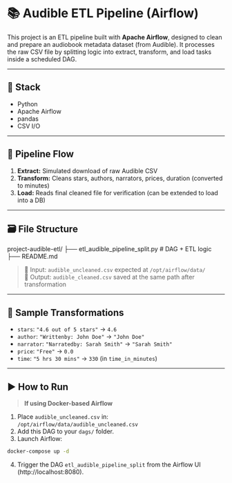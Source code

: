 # 📚 Audible ETL Pipeline (Airflow)

This project is an ETL pipeline built with **Apache Airflow**, designed to clean and prepare an audiobook metadata dataset (from Audible). It processes the raw CSV file by splitting logic into extract, transform, and load tasks inside a scheduled DAG.

---

## 🔧 Stack

- Python
- Apache Airflow
- pandas
- CSV I/O

---

## 🧭 Pipeline Flow

1. **Extract:** Simulated download of raw Audible CSV  
2. **Transform:** Cleans stars, authors, narrators, prices, duration (converted to minutes)  
3. **Load:** Reads final cleaned file for verification (can be extended to load into a DB)

---

## 🗃 File Structure

project-audible-etl/
├── etl_audible_pipeline_split.py # DAG + ETL logic
├── README.md

> 🔸 Input: `audible_uncleaned.csv` expected at `/opt/airflow/data/`  
> 🔸 Output: `audible_cleaned.csv` saved at the same path after transformation

---

## 🧹 Sample Transformations

- `stars`: `"4.6 out of 5 stars"` → `4.6`
- `author`: `"Writtenby: John Doe"` → `"John Doe"`
- `narrator`: `"Narratedby: Sarah Smith"` → `"Sarah Smith"`  
- `price`: `"Free"` → `0.0`  
- `time`: `"5 hrs 30 mins"` → `330` (in `time_in_minutes`)

---

## ▶️ How to Run

> **If using Docker-based Airflow**

1. Place `audible_uncleaned.csv` in:
   `/opt/airflow/data/audible_uncleaned.csv`
2. Add this DAG to your `dags/` folder.
3. Launch Airflow:
```bash
docker-compose up -d
```
4. Trigger the DAG `etl_audible_pipeline_split` from the Airflow UI (http://localhost:8080).
   
